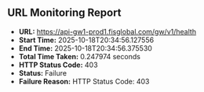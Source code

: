 ## URL Monitoring Report

- **URL:** https://api-gw1-prod1.fisglobal.com/gw/v1/health
- **Start Time:** 2025-10-18T20:34:56.127556
- **End Time:** 2025-10-18T20:34:56.375530
- **Total Time Taken:** 0.247974 seconds
- **HTTP Status Code:** 403
- **Status:** Failure
- **Failure Reason:** HTTP Status Code: 403
